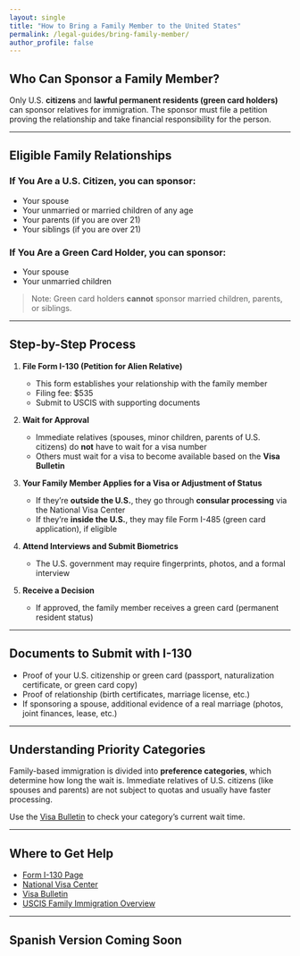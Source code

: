 ```yaml
---
layout: single
title: "How to Bring a Family Member to the United States"
permalink: /legal-guides/bring-family-member/
author_profile: false
---
```


## Who Can Sponsor a Family Member?

Only U.S. **citizens** and **lawful permanent residents (green card holders)** can sponsor relatives for immigration. The sponsor must file a petition proving the relationship and take financial responsibility for the person.

---

## Eligible Family Relationships

### If You Are a **U.S. Citizen**, you can sponsor:
- Your spouse
- Your unmarried or married children of any age
- Your parents (if you are over 21)
- Your siblings (if you are over 21)

### If You Are a **Green Card Holder**, you can sponsor:
- Your spouse
- Your unmarried children

> Note: Green card holders **cannot** sponsor married children, parents, or siblings.

---

## Step-by-Step Process

1. **File Form I-130 (Petition for Alien Relative)**  
   - This form establishes your relationship with the family member  
   - Filing fee: $535  
   - Submit to USCIS with supporting documents

2. **Wait for Approval**  
   - Immediate relatives (spouses, minor children, parents of U.S. citizens) do **not** have to wait for a visa number  
   - Others must wait for a visa to become available based on the **Visa Bulletin**

3. **Your Family Member Applies for a Visa or Adjustment of Status**
   - If they’re **outside the U.S.**, they go through **consular processing** via the National Visa Center  
   - If they’re **inside the U.S.**, they may file Form I-485 (green card application), if eligible

4. **Attend Interviews and Submit Biometrics**
   - The U.S. government may require fingerprints, photos, and a formal interview

5. **Receive a Decision**
   - If approved, the family member receives a green card (permanent resident status)

---

## Documents to Submit with I-130

- Proof of your U.S. citizenship or green card (passport, naturalization certificate, or green card copy)
- Proof of relationship (birth certificates, marriage license, etc.)
- If sponsoring a spouse, additional evidence of a real marriage (photos, joint finances, lease, etc.)

---

## Understanding Priority Categories

Family-based immigration is divided into **preference categories**, which determine how long the wait is. Immediate relatives of U.S. citizens (like spouses and parents) are not subject to quotas and usually have faster processing.

Use the [Visa Bulletin](https://travel.state.gov/content/travel/en/legal/visa-law0/visa-bulletin.html) to check your category’s current wait time.

---

## Where to Get Help

- [Form I-130 Page](https://www.uscis.gov/i-130)
- [National Visa Center](https://travel.state.gov/content/travel/en/us-visas/immigrate/nvc.html)
- [Visa Bulletin](https://travel.state.gov/content/travel/en/legal/visa-law0/visa-bulletin.html)
- [USCIS Family Immigration Overview](https://www.uscis.gov/family)

---

## Spanish Version Coming Soon